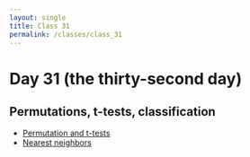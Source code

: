 ```yaml
---
layout: single
title: Class 31
permalink: /classes/class_31
---
```


# Day 31 (the thirty-second day)

## Permutations, t-tests, classification

* [Permutation and t-tests](../chapters/05/permutation_and_t_test)
* [Nearest neighbors](../chapters/09/Nearest_Neighbors)
